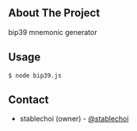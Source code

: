 <!-- ABOUT THE PROJECT -->

## About The Project

bip39 mnemonic generator

<!-- USAGE -->

## Usage

```
$ node bip39.js
```

<!-- CONTACT -->

## Contact

- stablechoi (owner) - [@stablechoi](https://github.com/stablechoi)
